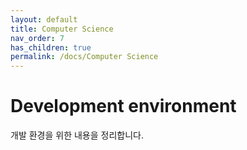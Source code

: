```yaml
---
layout: default
title: Computer Science
nav_order: 7
has_children: true
permalink: /docs/Computer Science
---
```


# Development environment
개발 환경을 위한 내용을 정리합니다.